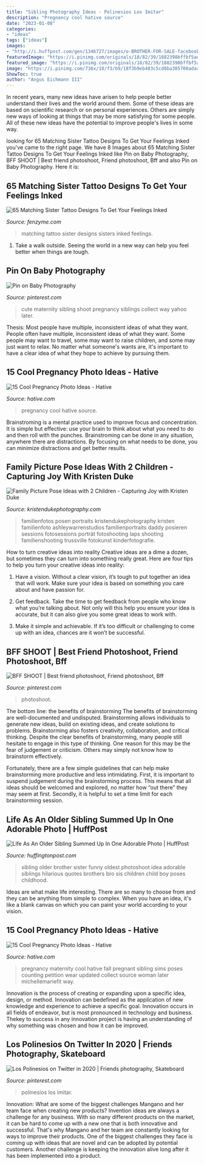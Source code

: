 ```yaml
---
title: "Sibling Photography Ideas - Polinesios Los Imitar"
description: "Pregnancy cool hative source"
date: "2023-01-08"
categories:
- "ideas"
tags: ["ideas"]
images:
- "http://i.huffpost.com/gen/1346727/images/o-BROTHER-FOR-SALE-facebook.jpg"
featuredImage: "https://i.pinimg.com/originals/18/82/39/1882398bffbf5ae4836c5c4d78975165.jpg"
featured_image: "https://i.pinimg.com/originals/18/82/39/1882398bffbf5ae4836c5c4d78975165.jpg"
image: "https://i.pinimg.com/736x/18/f3/b9/18f3b9eb483c5cd8ba305708adaa2888.jpg"
ShowToc: true
author: "Angus Eichmann III"
---
```



In recent years, many new ideas have arisen to help people better understand their lives and the world around them. Some of these ideas are based on scientific research or on personal experiences. Others are simply new ways of looking at things that may be more satisfying for some people. All of these new ideas have the potential to improve people's lives in some way.

	

		
looking for 65 Matching Sister Tattoo Designs To Get Your Feelings Inked you've came to the right page. We have 8 Images about 65 Matching Sister Tattoo Designs To Get Your Feelings Inked like Pin on Baby Photography, BFF SHOOT | Best friend photoshoot, Friend photoshoot, Bff and also Pin on Baby Photography. Here it is:
		
    
## 65 Matching Sister Tattoo Designs To Get Your Feelings Inked

<img loading=lazy src="http://www.fenzyme.com/wp-content/uploads/2016/09/Matching-Sister-Tattoo-Designs-19.jpg" onerror="this.onerror=null;this.src='https://tse2.mm.bing.net/th?id=OIP.z4URE-7Ng8e72IeVT5tCggDMEy&amp;pid=15.1';" alt="65 Matching Sister Tattoo Designs To Get Your Feelings Inked">

_Source: fenzyme.com_

>matching tattoo sister designs sisters inked feelings. 

	

1. Take a walk outside. Seeing the world in a new way can help you feel better when things are tough.

    
## Pin On Baby Photography

<img loading=lazy src="https://i.pinimg.com/originals/18/82/39/1882398bffbf5ae4836c5c4d78975165.jpg" onerror="this.onerror=null;this.src='https://tse1.mm.bing.net/th?id=OIP.JL7AjlmJzapfHGmEK0z4VAHaLH&amp;pid=15.1';" alt="Pin on Baby Photography">

_Source: pinterest.com_

>cute maternity sibling shoot pregnancy siblings collect way yahoo later. 

	

Thesis: Most people have multiple, inconsistent ideas of what they want.
People often have multiple, inconsistent ideas of what they want. Some people may want to travel, some may want to raise children, and some may just want to relax. No matter what someone's wants are, it's important to have a clear idea of what they hope to achieve by pursuing them.

    
## 15 Cool Pregnancy Photo Ideas - Hative

<img loading=lazy src="https://hative.com/wp-content/uploads/2014/11/pregnancy-photo-ideas/10-cool-pregnancy-photo-ideas.jpg" onerror="this.onerror=null;this.src='https://tse2.mm.bing.net/th?id=OIP.lLAtw1pcUGdKBSrdUJPWJgHaLH&amp;pid=15.1';" alt="15 Cool Pregnancy Photo Ideas - Hative">

_Source: hative.com_

>pregnancy cool hative source. 

	

Brainstroming is a mental practice used to improve focus and concentration. It is simple but effective: use your brain to think about what you need to do and then roll with the punches. Brainstroming can be done in any situation, anywhere there are distractions. By focusing on what needs to be done, you can minimize distractions and get better results.

    
## Family Picture Pose Ideas With 2 Children - Capturing Joy With Kristen Duke

<img loading=lazy src="https://www.kristendukephotography.com/wp-content/uploads/2015/09/with-mom-and-dad-e1442429098718.jpg" onerror="this.onerror=null;this.src='https://tse1.mm.bing.net/th?id=OIP.dRjJRjEgewq8YWWlGXoLCwHaLH&amp;pid=15.1';" alt="Family Picture Pose Ideas with 2 Children - Capturing Joy with Kristen Duke">

_Source: kristendukephotography.com_

>familienfotos posen portraits kristendukephotography kristen familienfoto ashleywarrenstudios familienportraits daddy posieren sessions fotosessions porträt fotoshooting laps shooting familienshooting trussville fotokunst kinderfotografie. 

	

How to turn creative ideas into reality
Creative ideas are a dime a dozen, but sometimes they can turn into something really great. Here are four tips to help you turn your creative ideas into reality:
1. Have a vision. Without a clear vision, it’s tough to put together an idea that will work. Make sure your idea is based on something you care about and have passion for.

2. Get feedback. Take the time to get feedback from people who know what you’re talking about. Not only will this help you ensure your idea is accurate, but it can also give you some great ideas to work with.

3. Make it simple and achievable. If it’s too difficult or challenging to come up with an idea, chances are it won’t be successful.

    
## BFF SHOOT | Best Friend Photoshoot, Friend Photoshoot, Bff

<img loading=lazy src="https://i.pinimg.com/736x/8a/86/e3/8a86e35de24410c4b21041c2909635f7--barefoot-girls-bff.jpg" onerror="this.onerror=null;this.src='https://tse3.mm.bing.net/th?id=OIP.t5AoSOy-ZMl0ryyoypHQKwHaJE&amp;pid=15.1';" alt="BFF SHOOT | Best friend photoshoot, Friend photoshoot, Bff">

_Source: pinterest.com_

>photoshoot. 

	

The bottom line: the benefits of brainstorming
The benefits of brainstorming are well-documented and undisputed. Brainstorming allows individuals to generate new ideas, build on existing ideas, and create solutions to problems. Brainstorming also fosters creativity, collaboration, and critical thinking.
Despite the clear benefits of brainstorming, many people still hesitate to engage in this type of thinking. One reason for this may be the fear of judgement or criticism. Others may simply not know how to brainstorm effectively.

Fortunately, there are a few simple guidelines that can help make brainstorming more productive and less intimidating. First, it is important to suspend judgement during the brainstorming process. This means that all ideas should be welcomed and explored, no matter how “out there” they may seem at first. Secondly, it is helpful to set a time limit for each brainstorming session.

    
## Life As An Older Sibling Summed Up In One Adorable Photo | HuffPost

<img loading=lazy src="http://i.huffpost.com/gen/1346727/images/o-BROTHER-FOR-SALE-facebook.jpg" onerror="this.onerror=null;this.src='https://tse2.mm.bing.net/th?id=OIP.fNSnUmgOb2OzXk32z69N0gHaE8&amp;pid=15.1';" alt="Life As An Older Sibling Summed Up In One Adorable Photo | HuffPost">

_Source: huffingtonpost.com_

>sibling older brother sister funny oldest photoshoot idea adorable siblings hilarious quotes brothers bro sis children child boy poses childhood. 

	

Ideas are what make life interesting. There are so many to choose from and they can be anything from simple to complex. When you have an idea, it's like a blank canvas on which you can paint your world according to your vision.

    
## 15 Cool Pregnancy Photo Ideas - Hative

<img loading=lazy src="https://hative.com/wp-content/uploads/2014/11/pregnancy-photo-ideas/7-cool-pregnancy-photo-ideas.jpg" onerror="this.onerror=null;this.src='https://tse2.mm.bing.net/th?id=OIP.4LD72bU6nJ_gEpIry0L_8wHaLH&amp;pid=15.1';" alt="15 Cool Pregnancy Photo Ideas - Hative">

_Source: hative.com_

>pregnancy maternity cool hative fall pregnant sibling sims poses counting petition wear updated collect source woman later michellemariefit way. 

	

Innovation is the process of creating or expanding upon a specific idea, design, or method. Innovation can bedefined as the application of new knowledge and experience to achieve a specific goal. Innovation occurs in all fields of endeavor, but is most pronounced in technology and business. Thekey to success in any innovation project is having an understanding of why something was chosen and how it can be improved.

    
## Los Polinesios On Twitter In 2020 | Friends Photography, Skateboard

<img loading=lazy src="https://i.pinimg.com/736x/18/f3/b9/18f3b9eb483c5cd8ba305708adaa2888.jpg" onerror="this.onerror=null;this.src='https://tse1.mm.bing.net/th?id=OIP.Y81EqYDmfLPe5XH3UcXkqwHaJ1&amp;pid=15.1';" alt="Los Polinesios on Twitter in 2020 | Friends photography, Skateboard">

_Source: pinterest.com_

>polinesios los imitar. 

	

Innovation: What are some of the biggest challenges Mangano and her team face when creating new products?
Invention ideas are always a challenge for any business. With so many different products on the market, it can be hard to come up with a new one that is both innovative and successful. That's why Mangano and her team are constantly looking for ways to improve their products. One of the biggest challenges they face is coming up with ideas that are novel and can be adopted by potential customers. Another challenge is keeping the innovation alive long after it has been implemented into a product.


